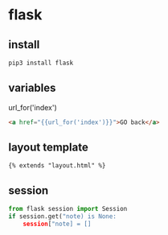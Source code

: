 # flask

## install

``` bash
pip3 install flask
```

## variables

url_for('index')

``` html
<a href="{{url_for('index')}}">GO back</a>
```

## layout template

```
{% extends "layout.html" %}
```

## session

``` python
from flask session import Session
if session.get("note) is None:
    session["note] = []
```